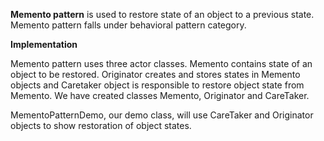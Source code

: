 **Memento pattern** is used to restore state of an object to a previous state. Memento pattern falls under behavioral pattern category.

**Implementation**

Memento pattern uses three actor classes. Memento contains state of an object to be restored. Originator creates and stores states in Memento objects and Caretaker object is responsible to restore object state from Memento. We have created classes Memento, Originator and CareTaker.

MementoPatternDemo, our demo class, will use CareTaker and Originator objects to show restoration of object states.
